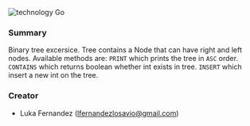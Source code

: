 ![technology Go](https://img.shields.io/badge/technology-go-blue.svg)

### Summary
Binary tree excersice. Tree contains a Node that can have right and left nodes.
Available methods are:
  `PRINT` which prints the tree in `ASC` order.
  `CONTAINS` which returns boolean whether int exists in tree.
  `INSERT` which insert a new int on the tree.

### Creator
- Luka Fernandez (lfernandezlosavio@gmail.com)
